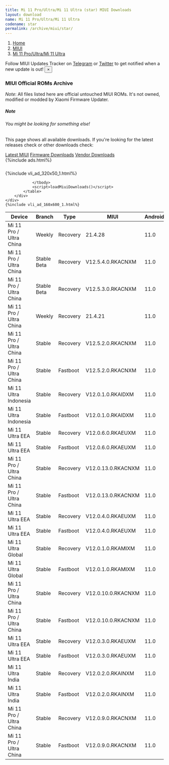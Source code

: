 ```yaml
---
title: Mi 11 Pro/Ultra/Mi 11 Ultra (star) MIUI Downloads
layout: download
name: Mi 11 Pro/Ultra/Mi 11 Ultra
codename: star
permalink: /archive/miui/star/
---
```

<nav aria-label="breadcrumb">
    <ol class="breadcrumb">
        <li class="breadcrumb-item"><a href="/">Home</a></li>
        <li class="breadcrumb-item"><a href="/miui/">MIUI</a></li>
        <li class="breadcrumb-item active" aria-current="page"><a href="/miui/star/">Mi 11 Pro/Ultra/Mi 11 Ultra</a></li>
    </ol>
</nav>
<div class="alert alert-primary alert-dismissible fade show" role="alert">
    Follow MIUI Updates Tracker on <a href="https://t.me/MIUIUpdatesTracker" class="alert-link">Telegram</a>
     or <a href="https://twitter.com/MiFwUpdater" class="alert-link">Twitter</a> to get notified when a new update is out!
    <button type="button" class="close" data-dismiss="alert" aria-label="Close">
        <span aria-hidden="true">&times;</span>
    </button>
</div>

### MIUI Official ROMs Archive
*Note*: All files listed here are official untouched MIUI ROMs. It's not owned, modified or modded by Xiaomi Firmware Updater.
<div class="card">
  <div class="card-body">
    <h5 class="card-title">Note</h5>
    <h6 class="card-subtitle mb-2 text-muted">You might be looking for something else!</h6>
    <p class="card-text">This page shows all available downloads.
     If you're looking for the latest releases check or other downloads check:</p>
    <a href="/miui/star/" class="card-link">Latest MIUI</a>
    <a href="/firmware/star/" class="card-link">Firmware Downloads</a>
    <a href="/vendor/star/" class="card-link">Vendor Downloads</a>
  </div>
</div>
{%include ads.html%}
<div class="row justify-content-center">
    <div class="col-10">
        <div class="table-responsive-md" style="margin-top: 25px;">
            {%include vli_ad_320x50_1.html%}
            <table id="miui" class="display dt-responsive nowrap compact table table-striped table-hover table-sm">
                <thead class="thead-dark">
                    <tr>
                        <th data-ref="device">Device</th>
                        <th data-ref="branch">Branch</th>
                        <th data-ref="type">Type</th>
                        <th data-ref="miui">MIUI</th>
                        <th data-ref="android">Android</th>
                        <th data-ref="size">Size</th>
                        <th data-ref="size">Date</th>
                        <th data-ref="link">Link</th>
                    </tr>
                </thead>
                <tbody>
                <tr><td>Mi 11 Pro / Ultra China</td><td>Weekly</td><td>Recovery</td><td>21.4.28</td><td>11.0</td><td>4.5 GB</td><td>2021-04-29</td><td><a href="/miui/star/weekly/21.4.28/">Download</a></td></tr>
<tr><td>Mi 11 Pro / Ultra China</td><td>Stable Beta</td><td>Recovery</td><td>V12.5.4.0.RKACNXM</td><td>11.0</td><td>4.2 GB</td><td>2021-04-29</td><td><a href="/miui/star/stable beta/V12.5.4.0.RKACNXM/">Download</a></td></tr>
<tr><td>Mi 11 Pro / Ultra China</td><td>Stable Beta</td><td>Recovery</td><td>V12.5.3.0.RKACNXM</td><td>11.0</td><td>4.2 GB</td><td>2021-04-26</td><td><a href="/miui/star/stable beta/V12.5.3.0.RKACNXM/">Download</a></td></tr>
<tr><td>Mi 11 Pro / Ultra China</td><td>Weekly</td><td>Recovery</td><td>21.4.21</td><td>11.0</td><td>4.4 GB</td><td>2021-04-23</td><td><a href="/miui/star/weekly/21.4.21/">Download</a></td></tr>
<tr><td>Mi 11 Pro / Ultra China</td><td>Stable</td><td>Recovery</td><td>V12.5.2.0.RKACNXM</td><td>11.0</td><td>4.2 GB</td><td>2021-04-19</td><td><a href="/miui/star/stable/V12.5.2.0.RKACNXM/">Download</a></td></tr>
<tr><td>Mi 11 Pro / Ultra China</td><td>Stable</td><td>Fastboot</td><td>V12.5.2.0.RKACNXM</td><td>11.0</td><td>5.6 GB</td><td>2021-04-18</td><td><a href="/miui/star/stable/V12.5.2.0.RKACNXM/">Download</a></td></tr>
<tr><td>Mi 11 Ultra Indonesia</td><td>Stable</td><td>Recovery</td><td>V12.0.1.0.RKAIDXM</td><td>11.0</td><td>3.3 GB</td><td>2021-04-16</td><td><a href="/miui/star/stable/V12.0.1.0.RKAIDXM/">Download</a></td></tr>
<tr><td>Mi 11 Ultra Indonesia</td><td>Stable</td><td>Fastboot</td><td>V12.0.1.0.RKAIDXM</td><td>11.0</td><td>5.1 GB</td><td>2021-04-09</td><td><a href="/miui/star/stable/V12.0.1.0.RKAIDXM/">Download</a></td></tr>
<tr><td>Mi 11 Ultra EEA</td><td>Stable</td><td>Recovery</td><td>V12.0.6.0.RKAEUXM</td><td>11.0</td><td>3.3 GB</td><td>2021-04-16</td><td><a href="/miui/star/stable/V12.0.6.0.RKAEUXM/">Download</a></td></tr>
<tr><td>Mi 11 Ultra EEA</td><td>Stable</td><td>Fastboot</td><td>V12.0.6.0.RKAEUXM</td><td>11.0</td><td>5.7 GB</td><td>2021-04-13</td><td><a href="/miui/star/stable/V12.0.6.0.RKAEUXM/">Download</a></td></tr>
<tr><td>Mi 11 Pro / Ultra China</td><td>Stable</td><td>Recovery</td><td>V12.0.13.0.RKACNXM</td><td>11.0</td><td>4.1 GB</td><td>2021-04-16</td><td><a href="/miui/star/stable/V12.0.13.0.RKACNXM/">Download</a></td></tr>
<tr><td>Mi 11 Pro / Ultra China</td><td>Stable</td><td>Fastboot</td><td>V12.0.13.0.RKACNXM</td><td>11.0</td><td>5.5 GB</td><td>2021-04-14</td><td><a href="/miui/star/stable/V12.0.13.0.RKACNXM/">Download</a></td></tr>
<tr><td>Mi 11 Ultra EEA</td><td>Stable</td><td>Recovery</td><td>V12.0.4.0.RKAEUXM</td><td>11.0</td><td>3.3 GB</td><td>2021-04-09</td><td><a href="/miui/star/stable/V12.0.4.0.RKAEUXM/">Download</a></td></tr>
<tr><td>Mi 11 Ultra EEA</td><td>Stable</td><td>Fastboot</td><td>V12.0.4.0.RKAEUXM</td><td>11.0</td><td>5.7 GB</td><td>2021-04-02</td><td><a href="/miui/star/stable/V12.0.4.0.RKAEUXM/">Download</a></td></tr>
<tr><td>Mi 11 Ultra Global</td><td>Stable</td><td>Recovery</td><td>V12.0.1.0.RKAMIXM</td><td>11.0</td><td>3.2 GB</td><td>2021-04-08</td><td><a href="/miui/star/stable/V12.0.1.0.RKAMIXM/">Download</a></td></tr>
<tr><td>Mi 11 Ultra Global</td><td>Stable</td><td>Fastboot</td><td>V12.0.1.0.RKAMIXM</td><td>11.0</td><td>5.6 GB</td><td>2021-03-31</td><td><a href="/miui/star/stable/V12.0.1.0.RKAMIXM/">Download</a></td></tr>
<tr><td>Mi 11 Pro / Ultra China</td><td>Stable</td><td>Recovery</td><td>V12.0.10.0.RKACNXM</td><td>11.0</td><td>4.1 GB</td><td>2021-04-08</td><td><a href="/miui/star/stable/V12.0.10.0.RKACNXM/">Download</a></td></tr>
<tr><td>Mi 11 Pro / Ultra China</td><td>Stable</td><td>Fastboot</td><td>V12.0.10.0.RKACNXM</td><td>11.0</td><td>5.6 GB</td><td>2021-04-07</td><td><a href="/miui/star/stable/V12.0.10.0.RKACNXM/">Download</a></td></tr>
<tr><td>Mi 11 Ultra EEA</td><td>Stable</td><td>Recovery</td><td>V12.0.3.0.RKAEUXM</td><td>11.0</td><td>3.3 GB</td><td>2021-04-07</td><td><a href="/miui/star/stable/V12.0.3.0.RKAEUXM/">Download</a></td></tr>
<tr><td>Mi 11 Ultra EEA</td><td>Stable</td><td>Fastboot</td><td>V12.0.3.0.RKAEUXM</td><td>11.0</td><td>5.5 GB</td><td>2021-03-23</td><td><a href="/miui/star/stable/V12.0.3.0.RKAEUXM/">Download</a></td></tr>
<tr><td>Mi 11 Ultra India</td><td>Stable</td><td>Recovery</td><td>V12.0.2.0.RKAINXM</td><td>11.0</td><td>3.3 GB</td><td>2021-04-07</td><td><a href="/miui/star/stable/V12.0.2.0.RKAINXM/">Download</a></td></tr>
<tr><td>Mi 11 Ultra India</td><td>Stable</td><td>Fastboot</td><td>V12.0.2.0.RKAINXM</td><td>11.0</td><td>4.3 GB</td><td>2021-03-24</td><td><a href="/miui/star/stable/V12.0.2.0.RKAINXM/">Download</a></td></tr>
<tr><td>Mi 11 Pro / Ultra China</td><td>Stable</td><td>Recovery</td><td>V12.0.9.0.RKACNXM</td><td>11.0</td><td>4.1 GB</td><td>2021-04-02</td><td><a href="/miui/star/stable/V12.0.9.0.RKACNXM/">Download</a></td></tr>
<tr><td>Mi 11 Pro / Ultra China</td><td>Stable</td><td>Fastboot</td><td>V12.0.9.0.RKACNXM</td><td>11.0</td><td>5.6 GB</td><td>2021-03-27</td><td><a href="/miui/star/stable/V12.0.9.0.RKACNXM/">Download</a></td></tr>

                </tbody>
                <script>loadMiuiDownloads()</script>
            </table>
        </div>
    </div>
    {%include vli_ad_160x600_1.html%}
</div>
